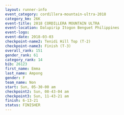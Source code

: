 ```yaml
---
layout: runner-info 
event_category: cordillera-mountain-ultra-2018 
category_km: 26K 
event-title: 2018 CORDILLERA MOUNTAIN ULTRA 
event-location: Dalupirip Itogon Benguet Philippines 
event-logo: 
event-date: 2018-03-03 
checkpoint-name2: Tenidi Hill Top (T-2) 
checkpoint-name3: Finish (T-3) 
overall_rank: 151
gender_rank: 61
category_rank: 14
bib: 26123
first_name: Emma
last_name: Ampong
gender: F
team_name: Non
start: Sun, 05-30-00 am
checkpoint2: Sun, 08-43-04 am
checkpoint3: Sun, 11-43-21 am
finish: 6-13-21
status: FINISHER
---
```

